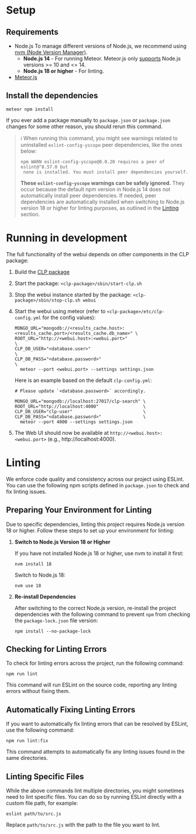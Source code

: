 # Setup

## Requirements

* Node.js
  To manage different versions of Node.js, we recommend using
[nvm (Node Version Manager)](https://github.com/nvm-sh/nvm).
  * **Node.js 14** - For running Meteor. Meteor.js only
    [supports](https://docs.meteor.com/install#prereqs-node) Node.js versions >= 10 and <= 14.
  * **Node.js 18 or higher** - For linting.
* [Meteor.js](https://docs.meteor.com/install.html#installation)

## Install the dependencies

```shell
meteor npm install
```

If you ever add a package manually to `package.json` or `package.json` changes
for some other reason, you should rerun this command.

> ℹ️ When running this command, you might see warnings related to uninstalled `eslint-config-yscope` peer dependencies,
> like the ones below:
> ```
> npm WARN eslint-config-yscope@0.0.20 requires a peer of eslint@^8.57.0 but
>  none is installed. You must install peer dependencies yourself.
> ```
> **These `eslint-config-yscope` warnings can be safely ignored.** They occur because the default npm version in
> Node.js 14 does not automatically install peer dependencies. If needed, peer dependencies are automatically installed
> when switching to Node.js version 18 or higher for linting purposes, as outlined in the [Linting](#linting) section.

# Running in development

The full functionality of the webui depends on other components in the CLP
package:

1. Build the [CLP package](../../docs/Building.md)
2. Start the package: `<clp-package>/sbin/start-clp.sh`
3. Stop the webui instance started by the package: `<clp-package>/sbin/stop-clp.sh webui`
4. Start the webui using meteor (refer to `<clp-package>/etc/clp-config.yml` for the config values):
   ```shell
   MONGO_URL="mongodb://<results_cache.host>:<results_cache.port>/<results_cache.db_name>" \
   ROOT_URL="http://<webui.host>:<webui.port>"                                  \
   CLP_DB_USER="<database.user>"                                                \
   CLP_DB_PASS="<database.password>"                                            \
     meteor --port <webui.port> --settings settings.json
   ```
   
   Here is an example based on the default `clp-config.yml`:
   ```shell
   # Please update `<database.password>` accordingly.
   
   MONGO_URL="mongodb://localhost:27017/clp-search" \
   ROOT_URL="http://localhost:4000"                 \
   CLP_DB_USER="clp-user"                           \
   CLP_DB_PASS="<database.password>"                \
     meteor --port 4000 --settings settings.json
   ```
5. The Web UI should now be available at `http://<webui.host>:<webui.port>`
   (e.g., http://localhost:4000).

# Linting

We enforce code quality and consistency across our project using ESLint. You can use the following
npm scripts defined in `package.json` to check and fix linting issues.

## Preparing Your Environment for Linting

Due to specific dependencies, linting this project requires Node.js version 18 or higher. Follow
these steps to set up your environment for linting:
1. **Switch to Node.js Version 18 or Higher**

    If you have not installed Node.js 18 or higher, use nvm to install it first:
    
    ```shell
    nvm install 18
    ```
    
    Switch to Node.js 18:
    
    ```shell
    nvm use 18
    ```

2. **Re-install Dependencies**

    After switching to the correct Node.js version, re-install the project dependencies with the
following command to prevent `npm` from checking the `package-lock.json` file version:

    ```shell
    npm install --no-package-lock
    ```

## Checking for Linting Errors

To check for linting errors across the project, run the following command:

```shell
npm run lint
```

This command will run ESLint on the source code, reporting any linting errors without fixing them.

## Automatically Fixing Linting Errors

If you want to automatically fix linting errors that can be resolved by ESLint, use the following
command:

```shell
npm run lint:fix
```

This command attempts to automatically fix any linting issues found in the same
directories.

## Linting Specific Files

While the above commands lint multiple directories, you might sometimes need to lint specific files.
You can do so by running ESLint directly with a custom file path, for example:

```shell
eslint path/to/src.js
```

Replace `path/to/src.js` with the path to the file you want to lint.
